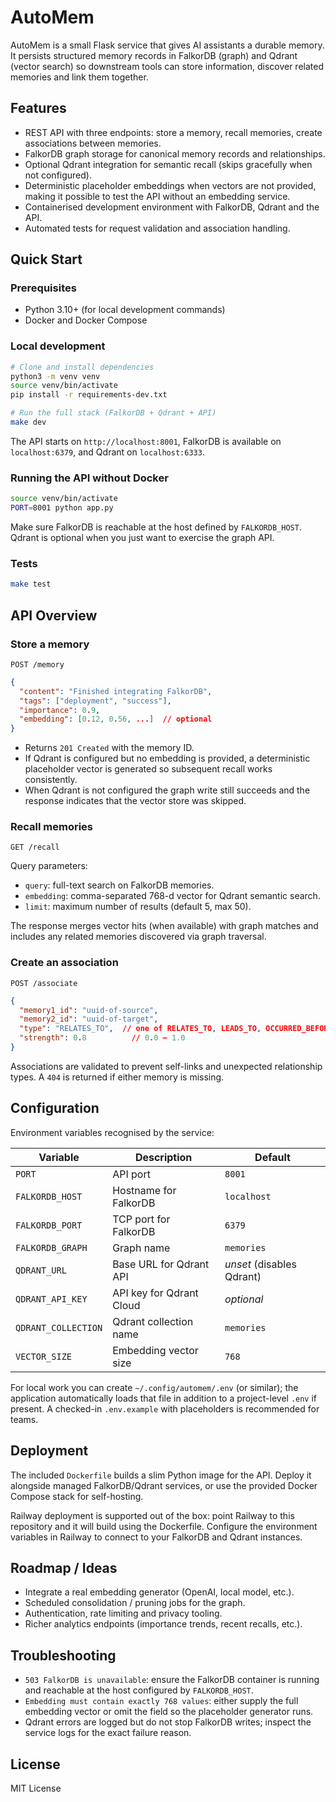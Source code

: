 # AutoMem

AutoMem is a small Flask service that gives AI assistants a durable memory. It
persists structured memory records in FalkorDB (graph) and Qdrant (vector
search) so downstream tools can store information, discover related memories and
link them together.

## Features

- REST API with three endpoints: store a memory, recall memories, create
  associations between memories.
- FalkorDB graph storage for canonical memory records and relationships.
- Optional Qdrant integration for semantic recall (skips gracefully when not
  configured).
- Deterministic placeholder embeddings when vectors are not provided, making it
  possible to test the API without an embedding service.
- Containerised development environment with FalkorDB, Qdrant and the API.
- Automated tests for request validation and association handling.

## Quick Start

### Prerequisites

- Python 3.10+ (for local development commands)
- Docker and Docker Compose

### Local development

```bash
# Clone and install dependencies
python3 -m venv venv
source venv/bin/activate
pip install -r requirements-dev.txt

# Run the full stack (FalkorDB + Qdrant + API)
make dev
```

The API starts on `http://localhost:8001`, FalkorDB is available on
`localhost:6379`, and Qdrant on `localhost:6333`.

### Running the API without Docker

```bash
source venv/bin/activate
PORT=8001 python app.py
```

Make sure FalkorDB is reachable at the host defined by `FALKORDB_HOST`. Qdrant
is optional when you just want to exercise the graph API.

### Tests

```bash
make test
```

## API Overview

### Store a memory

`POST /memory`

```json
{
  "content": "Finished integrating FalkorDB",
  "tags": ["deployment", "success"],
  "importance": 0.9,
  "embedding": [0.12, 0.56, ...]  // optional
}
```

- Returns `201 Created` with the memory ID.
- If Qdrant is configured but no embedding is provided, a deterministic
  placeholder vector is generated so subsequent recall works consistently.
- When Qdrant is not configured the graph write still succeeds and the
  response indicates that the vector store was skipped.

### Recall memories

`GET /recall`

Query parameters:

- `query`: full-text search on FalkorDB memories.
- `embedding`: comma-separated 768-d vector for Qdrant semantic search.
- `limit`: maximum number of results (default 5, max 50).

The response merges vector hits (when available) with graph matches and includes
any related memories discovered via graph traversal.

### Create an association

`POST /associate`

```json
{
  "memory1_id": "uuid-of-source",
  "memory2_id": "uuid-of-target",
  "type": "RELATES_TO",  // one of RELATES_TO, LEADS_TO, OCCURRED_BEFORE
  "strength": 0.8          // 0.0 – 1.0
}
```

Associations are validated to prevent self-links and unexpected relationship
types. A `404` is returned if either memory is missing.

## Configuration

Environment variables recognised by the service:

| Variable | Description | Default |
| --- | --- | --- |
| `PORT` | API port | `8001` |
| `FALKORDB_HOST` | Hostname for FalkorDB | `localhost` |
| `FALKORDB_PORT` | TCP port for FalkorDB | `6379` |
| `FALKORDB_GRAPH` | Graph name | `memories` |
| `QDRANT_URL` | Base URL for Qdrant API | _unset_ (disables Qdrant) |
| `QDRANT_API_KEY` | API key for Qdrant Cloud | _optional_ |
| `QDRANT_COLLECTION` | Qdrant collection name | `memories` |
| `VECTOR_SIZE` | Embedding vector size | `768` |

For local work you can create `~/.config/automem/.env` (or similar); the
application automatically loads that file in addition to a project-level `.env`
if present. A checked-in `.env.example` with placeholders is recommended for
teams.

## Deployment

The included `Dockerfile` builds a slim Python image for the API. Deploy it
alongside managed FalkorDB/Qdrant services, or use the provided Docker Compose
stack for self-hosting.

Railway deployment is supported out of the box: point Railway to this repository
and it will build using the Dockerfile. Configure the environment variables in
Railway to connect to your FalkorDB and Qdrant instances.

## Roadmap / Ideas

- Integrate a real embedding generator (OpenAI, local model, etc.).
- Scheduled consolidation / pruning jobs for the graph.
- Authentication, rate limiting and privacy tooling.
- Richer analytics endpoints (importance trends, recent recalls, etc.).

## Troubleshooting

- `503 FalkorDB is unavailable`: ensure the FalkorDB container is running and
  reachable at the host configured by `FALKORDB_HOST`.
- `Embedding must contain exactly 768 values`: either supply the full embedding
  vector or omit the field so the placeholder generator runs.
- Qdrant errors are logged but do not stop FalkorDB writes; inspect the service
  logs for the exact failure reason.

## License

MIT License

